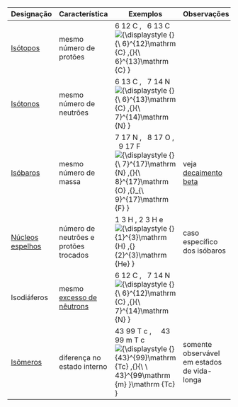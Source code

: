 
| Designação                                                                                                                                      | Característica                                                                                                                                                   | Exemplos                                                                                                                                                                                                                        | Observações                                                                             |
| ----------------------------------------------------------------------------------------------------------------------------------------------- | ---------------------------------------------------------------------------------------------------------------------------------------------------------------- | ------------------------------------------------------------------------------------------------------------------------------------------------------------------------------------------------------------------------------- | --------------------------------------------------------------------------------------- |
| [Isótopos](https://pt.wikipedia.org/wiki/Is%C3%B3topo "Isótopo")                                                                                | mesmo número de protões                                                                                                                                          | 6 12 C ,   6 13 C ![{\displaystyle {}_{\ 6}^{12}\mathrm {C} ,{}_{\ 6}^{13}\mathrm {C} }](https://wikimedia.org/api/rest_v1/media/math/render/svg/10110923ecd97d514103d265cfde27fe9748ef19)                                      |                                                                                         |
| [Isótonos](https://pt.wikipedia.org/wiki/Is%C3%B3tono "Isótono")                                                                                | mesmo número de neutrões                                                                                                                                         | 6 13 C ,   7 14 N ![{\displaystyle {}_{\ 6}^{13}\mathrm {C} ,{}_{\ 7}^{14}\mathrm {N} }](https://wikimedia.org/api/rest_v1/media/math/render/svg/6ec9492b405b12ec3bbf9b9900a67e32623f9a93)                                      |                                                                                         |
| [Isóbaros](https://pt.wikipedia.org/wiki/Is%C3%B3baro "Isóbaro")                                                                                | mesmo número de massa                                                                                                                                            | 7 17 N ,   8 17 O ,   9 17 F ![{\displaystyle {}_{\ 7}^{17}\mathrm {N} ,{}_{\ 8}^{17}\mathrm {O} ,{}_{\ 9}^{17}\mathrm {F} }](https://wikimedia.org/api/rest_v1/media/math/render/svg/ae612f9365d882042cf9b5ab6681f2b20bd7acfa) | veja [decaimento beta](https://pt.wikipedia.org/wiki/Decaimento_beta "Decaimento beta") |
| [Núcleos espelhos](https://pt.wikipedia.org/w/index.php?title=N%C3%BAcleos_espelho&action=edit&redlink=1 "Núcleos espelho (página não existe)") | número de neutrões e protões trocados                                                                                                                            | 1 3 H , 2 3 H e ![{\displaystyle {}_{1}^{3}\mathrm {H} ,{}_{2}^{3}\mathrm {He} }](https://wikimedia.org/api/rest_v1/media/math/render/svg/4bd8d1a7893dab601fcd8584b49769818774f3be)                                             | caso específico dos isóbaros                                                            |
| Isodiáferos                                                                                                                                     | mesmo [excesso de nêutrons](https://pt.wikipedia.org/w/index.php?title=Excesso_de_n%C3%AAutrons&action=edit&redlink=1 "Excesso de nêutrons (página não existe)") | 6 12 C ,   7 14 N ![{\displaystyle {}_{\ 6}^{12}\mathrm {C} ,{}_{\ 7}^{14}\mathrm {N} }](https://wikimedia.org/api/rest_v1/media/math/render/svg/23d9ec0587ba4584597d4bd6eb99d36a3689fd35)                                      |                                                                                         |
| [Isômeros](https://pt.wikipedia.org/wiki/Isomeria_nuclear "Isomeria nuclear")                                                                   | diferença no estado interno                                                                                                                                      | 43 99 T c ,     43 99 m T c ![{\displaystyle {}_{43}^{99}\mathrm {Tc} ,{}_{\ \ 43}^{99\mathrm {m} }\mathrm {Tc} }](https://wikimedia.org/api/rest_v1/media/math/render/svg/d0dd4a54eb3a3fc52b57d1e5f8617f9c8d19bfd0)            | somente observável em estados de vida-longa                                             |
